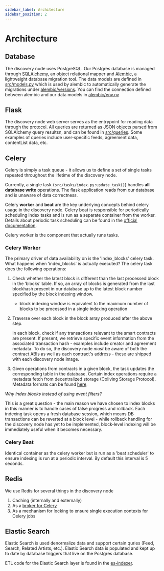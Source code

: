 ```yaml
---
sidebar_label: Architecture
sidebar_position: 2
---
```


# Architecture

## Database

The discovery node uses PostgreSQL. Our Postgres database is managed through [SQLAlchemy](https://www.sqlalchemy.org/), an object relational mapper and [Alembic](http://alembic.zzzcomputing.com/en/latest/index.html), a lightweight database migration tool. The data models are defined in [src/models.py](https://github.com/dgc-network/-protocol/blob/master/discovery-node/src/models.py) which is used by alembic to automatically generate the migrations under [alembic/versions](https://github.com/dgc-network/-protocol/tree/master/discovery-node/alembic/versions). You can find the connection defined between alembic and our data models in [alembic/env.py](https://github.com/dgc-network/-discovery-node/blob/develop/alembic/env.py)

## Flask

The discovery node web server serves as the entrypoint for reading data through the  protocol. All queries are returned as JSON objects parsed from SQLAlchemy query resultsn, and can be found in [src/queries](https://github.com/dgc-network/-protocol/tree/master/discovery-node/src/queries). Some examples of queries include user-specific feeds, agreement data, contentList data, etc.

## Celery

Celery is simply a task queue - it allows us to define a set of single tasks repeated throughout the lifetime of the discovery node.

Currently, a single task `(src/tasks/index.py:update_task()`) handles **all database write** operations. The flask application reads from our database and is unaware of data correctness.

Celery **worker** and **beat** are the key underlying concepts behind celery usage in the discovery node. Celery beat is responsible for periodically scheduling index tasks and is run as a separate container from the worker. Details about periodic task scheduling can be found in the [official documentation](http://docs.celeryproject.org/en/latest/userguide/periodic-tasks.html).

Celery worker is the component that actually runs tasks.

### Celery Worker

The primary driver of data availability on  is the 'index_blocks' celery task.
What happens when 'index_blocks' is actually executed? The celery task does the following operations:

1. Check whether the latest block is different than the last processed block in the ‘blocks’ table. If so, an array of blocks is generated from the last blockhash present in our database up to the latest block number specified by the block indexing window. 
    - block indexing window is equivalent to the maximum number of blocks to be processed in a single indexing operation
2. Traverse over each block in the block array produced after the above step. 

    In each block, check if any transactions relevant to the  smart contracts are present. If present, we retrieve specific event information from the associated transaction hash - examples include creator and agreement metadata. To do so, the discovery node *must* be aware of both the contract ABIs as well as each contract's address - these are shipped with each discovery node image. 

3. Given operations from  contracts in a given block, the task updates the corresponding table in the database. Certain index operations require a metadata fetch from decentralized storage (Coliving Storage Protocol). Metadata formats can be found [here](https://github.com/dgc-network/-protocol/blob/master/discovery-node/src/tasks/metadata.py).

*Why index blocks instead of using event filters?*

This is a great question - the main reason we have chosen to index blocks in this manner is to handle cases of false progress and rollback. Each indexing task opens a fresh database session, which means DB transactions can be reverted at a block level - while rollback handling for the discovery node has yet to be implemented, block-level indexing will be immediately useful when it becomes necessary.

### Celery Beat

Identical container as the celery worker but is run as a 'beat scheduler' to ensure indexing is run at a periodic interval. By default this interval is 5 seconds.

## Redis

We use Redis for several things in the discovery node

1. Caching (internally and externally)
2. As a [broker for Celery](http://docs.celeryproject.org/en/latest/getting-started/brokers/redis.html)
3. As a mechanism for locking to ensure single execution contexts for Celery jobs

## Elastic Search

Elastic Search is used denormalize data and support certain quries (Feed, Search, Related Artists, etc.). Elastic Search data is populated and kept up to date by database triggers that live on the Postgres database.

ETL code for the Elastic Search layer is found in the [es-indexer](https://github.com/dgc-network/-protocol/tree/master/discovery-node/es-indexer).